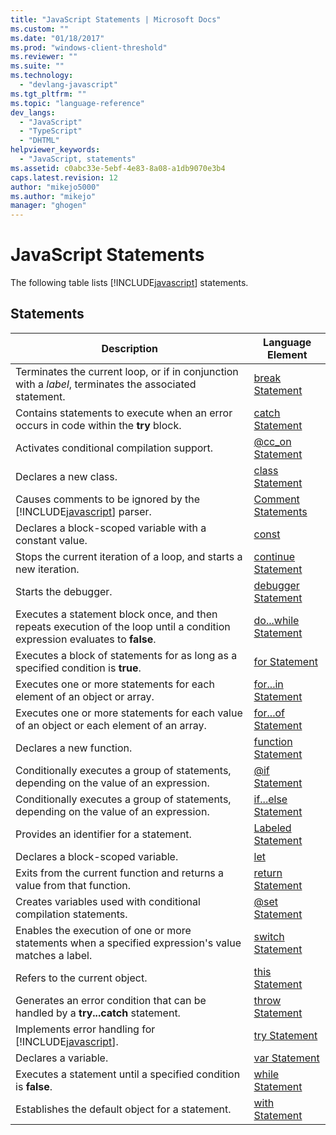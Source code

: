 ```yaml
---
title: "JavaScript Statements | Microsoft Docs"
ms.custom: ""
ms.date: "01/18/2017"
ms.prod: "windows-client-threshold"
ms.reviewer: ""
ms.suite: ""
ms.technology: 
  - "devlang-javascript"
ms.tgt_pltfrm: ""
ms.topic: "language-reference"
dev_langs: 
  - "JavaScript"
  - "TypeScript"
  - "DHTML"
helpviewer_keywords: 
  - "JavaScript, statements"
ms.assetid: c0abc33e-5ebf-4e83-8a08-a1db9070e3b4
caps.latest.revision: 12
author: "mikejo5000"
ms.author: "mikejo"
manager: "ghogen"
---
```

# JavaScript Statements
The following table lists [!INCLUDE[javascript](../../javascript/includes/javascript-md.md)] statements.  
  
## Statements  
  
|Description|Language Element|  
|-----------------|----------------------|  
|Terminates the current loop, or if in conjunction with a *label*, terminates the associated statement.|[break Statement](../../javascript/reference/break-statement-javascript.md)|  
|Contains statements to execute when an error occurs in code within the **try** block.|[catch Statement](../../javascript/reference/try-dot-dot-dot-catch-dot-dot-dot-finally-statement-javascript.md)|  
|Activates conditional compilation support.|[@cc_on Statement](../../javascript/reference/at-cc-on-statement-javascript.md)|  
|Declares a new class.|[class Statement](../../javascript/reference/class-statement-javascript.md)|  
|Causes comments to be ignored by the [!INCLUDE[javascript](../../javascript/includes/javascript-md.md)] parser.|[Comment Statements](../../javascript/reference/comment-statements-javascript.md)|  
|Declares a block-scoped variable with a constant value.|[const](../../javascript/reference/const-statement-javascript.md)|  
|Stops the current iteration of a loop, and starts a new iteration.|[continue Statement](../../javascript/reference/continue-statement-javascript.md)|  
|Starts the debugger.|[debugger Statement](../../javascript/reference/debugger-statement-javascript.md)|  
|Executes a statement block once, and then repeats execution of the loop until a condition expression evaluates to **false**.|[do...while Statement](../../javascript/reference/do-dot-dot-dot-while-statement-javascript.md)|  
|Executes a block of statements for as long as a specified condition is **true**.|[for Statement](../../javascript/reference/for-statement-javascript.md)|  
|Executes one or more statements for each element of an object or array.|[for...in Statement](../../javascript/reference/for-dot-dot-dot-in-statement-javascript.md)|  
|Executes one or more statements for each value of an object or each element of an array.|[for...of Statement](../../javascript/reference/for-dot-dot-dot-of-statement-javascript.md)|  
|Declares a new function.|[function Statement](../../javascript/reference/function-statement-javascript.md)|  
|Conditionally executes a group of statements, depending on the value of an expression.|[@if Statement](../../javascript/reference/at-if-statement-javascript.md)|  
|Conditionally executes a group of statements, depending on the value of an expression.|[if...else Statement](../../javascript/reference/if-dot-dot-dot-else-statement-javascript.md)|  
|Provides an identifier for a statement.|[Labeled Statement](../../javascript/reference/labeled-statement-javascript.md)|  
|Declares a block-scoped variable.|[let](../../javascript/reference/let-statement-javascript.md)|  
|Exits from the current function and returns a value from that function.|[return Statement](../../javascript/reference/return-statement-javascript.md)|  
|Creates variables used with conditional compilation statements.|[@set Statement](../../javascript/reference/at-set-statement-javascript.md)|  
|Enables the execution of one or more statements when a specified expression's value matches a label.|[switch Statement](../../javascript/reference/switch-statement-javascript.md)|  
|Refers to the current object.|[this Statement](../../javascript/reference/this-statement-javascript.md)|  
|Generates an error condition that can be handled by a **try...catch** statement.|[throw Statement](../../javascript/reference/throw-statement-javascript.md)|  
|Implements error handling for [!INCLUDE[javascript](../../javascript/includes/javascript-md.md)].|[try Statement](../../javascript/reference/try-dot-dot-dot-catch-dot-dot-dot-finally-statement-javascript.md)|  
|Declares a variable.|[var Statement](../../javascript/reference/var-statement-javascript.md)|  
|Executes a statement until a specified condition is **false**.|[while Statement](../../javascript/reference/while-statement-javascript.md)|  
|Establishes the default object for a statement.|[with Statement](../../javascript/reference/with-statement-javascript.md)|